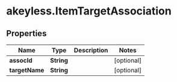 # akeyless.ItemTargetAssociation

## Properties

Name | Type | Description | Notes
------------ | ------------- | ------------- | -------------
**assocId** | **String** |  | [optional] 
**targetName** | **String** |  | [optional] 


